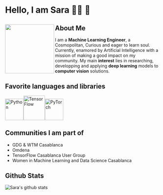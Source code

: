 # Hello, I am Sara 👩‍💻 🤖

## About Me <a href="https://www.linkedin.com/in/sara-el-ateif-b36694117/"> <img align="left" width="160" height="160" src="https://github.com/elateifsara/elateifsara/blob/master/assets/sea_octocat.png" ></a>

I am a **Machine Learning Engineer**, a Cosmopolitan, Curious and eager to learn soul.
Currently, enamored by Artificial Intelligence with a mission of making a good impact on my community.
My main **interest** lies in researching, developping and applying **deep learning** models to **computer vision** solutions.

## Favorite languages and libraries

<img src='https://github.com/elateifsara/elateifsara/blob/master/assets/python.png' alt='Python' width=60 height=70><img src='https://github.com/elateifsara/elateifsara/blob/master/assets/TensorFlow.png' alt='TensorFlow' width=70 height=80><img src='https://github.com/elateifsara/elateifsara/blob/master/assets/pytorch.png' alt='PyTorch' width=60 height=70>

## Communities I am part of

- GDG & WTM Casablanca
- Omdena
- TensorFlow Casablanca User Group
- Women in Machine Learning and Data Science Casablanca

## Github Stats

![Sara's github stats](https://github-readme-stats.vercel.app/api?username=elateifsara&hide=contribs,prs)

